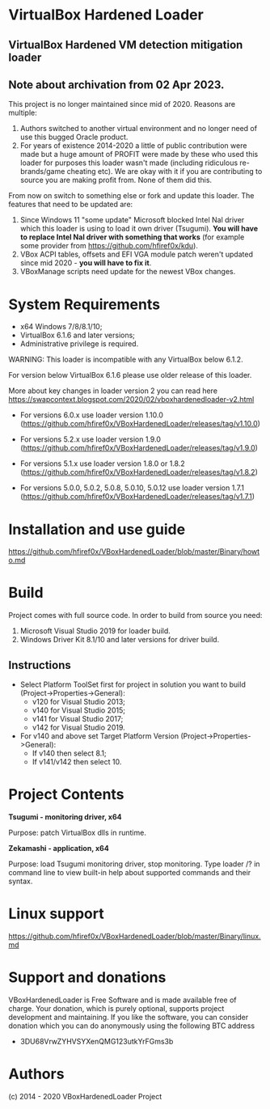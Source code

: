 
# VirtualBox Hardened Loader
## VirtualBox Hardened VM detection mitigation loader

## Note about archivation from 02 Apr 2023.
This project is no longer maintained since mid of 2020. Reasons are multiple:
1. Authors switched to another virtual environment and no longer need of use this bugged Oracle product.
2. For years of existence 2014-2020 a little of public contribution were made but a huge amount of PROFIT were made by these who used this loader for purposes this loader wasn't made (including ridiculous re-brands/game cheating etc). We are okay with it if you are contributing to source you are making profit from. None of them did this.

From now on switch to something else or fork and update this loader.
The features that need to be updated are:
1. Since Windows 11 "some update" Microsoft blocked Intel Nal driver which this loader is using to load it own driver (Tsugumi). **You will have to replace Intel Nal driver with something that works** (for example some provider from https://github.com/hfiref0x/kdu).
2. VBox ACPI tables, offsets and EFI VGA module patch weren't updated since mid 2020 - **you will have to fix it**.
3. VBoxManage scripts need update for the newest VBox changes.

# System Requirements

+ x64 Windows 7/8/8.1/10;
+ VirtualBox 6.1.6 and later versions;
+ Administrative privilege is required.

WARNING: This loader is incompatible with any VirtualBox below 6.1.2.

For version below VirtualBox 6.1.6 please use older release of this loader.

More about key changes in loader version 2 you can read here https://swapcontext.blogspot.com/2020/02/vboxhardenedloader-v2.html

+ For versions 6.0.x use loader version 1.10.0
(https://github.com/hfiref0x/VBoxHardenedLoader/releases/tag/v1.10.0)

+ For versions 5.2.x use loader version 1.9.0 
(https://github.com/hfiref0x/VBoxHardenedLoader/releases/tag/v1.9.0)

+ For versions 5.1.x use loader version 1.8.0 or 1.8.2
(https://github.com/hfiref0x/VBoxHardenedLoader/releases/tag/v1.8.2)

+ For versions 5.0.0, 5.0.2, 5.0.8, 5.0.10, 5.0.12 use loader version 1.7.1
(https://github.com/hfiref0x/VBoxHardenedLoader/releases/tag/v1.7.1)


# Installation and use guide

https://github.com/hfiref0x/VBoxHardenedLoader/blob/master/Binary/howto.md


# Build 

Project comes with full source code.
In order to build from source you need:
1) Microsoft Visual Studio 2019 for loader build.
2) Windows Driver Kit 8.1/10 and later versions for driver build.

## Instructions

* Select Platform ToolSet first for project in solution you want to build (Project->Properties->General): 
  * v120 for Visual Studio 2013;
  * v140 for Visual Studio 2015; 
  * v141 for Visual Studio 2017;
  * v142 for Visual Studio 2019.
* For v140 and above set Target Platform Version (Project->Properties->General):
  * If v140 then select 8.1;
  * If v141/v142 then select 10. 


# Project Contents

**Tsugumi - monitoring driver, x64** 

Purpose: patch VirtualBox dlls in runtime.

**Zekamashi - application, x64**

Purpose: load Tsugumi monitoring driver, stop monitoring. Type loader /? in command line to view built-in help about supported commands and their syntax.


# Linux support

https://github.com/hfiref0x/VBoxHardenedLoader/blob/master/Binary/linux.md


# Support and donations

VBoxHardenedLoader is Free Software and is made available free of charge.
Your donation, which is purely optional, supports project development and maintaining.
If you like the software, you can consider donation which you can do anonymously using the following BTC address

* 3DU68VrwZYHVSYXenQMG123utkYrFGms3b

# Authors

(c) 2014 - 2020 VBoxHardenedLoader Project

